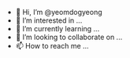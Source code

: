 - 👋 Hi, I’m @yeomdogyeong
- 👀 I’m interested in ...
- 🌱 I’m currently learning ...
- 💞️ I’m looking to collaborate on ...
- 📫 How to reach me ...

<!---
yeomdokyung/yeomdokyung is a ✨ special ✨ repository because its `README.md` (this file) appears on your GitHub profile.
You can click the Preview link to take a look at your changes.
--->
